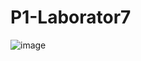 # P1-Laborator7

![image](https://user-images.githubusercontent.com/101264707/157860331-7123b335-52ab-4068-80dc-23418112b6f8.png)

